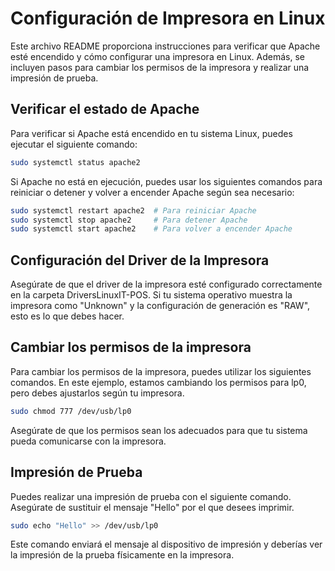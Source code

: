 # Configuración de Impresora en Linux

Este archivo README proporciona instrucciones para verificar que Apache esté encendido y cómo configurar una impresora en Linux. Además, se incluyen pasos para cambiar los permisos de la impresora y realizar una impresión de prueba.

## Verificar el estado de Apache

Para verificar si Apache está encendido en tu sistema Linux, puedes ejecutar el siguiente comando:

```bash
sudo systemctl status apache2
```
Si Apache no está en ejecución, puedes usar los siguientes comandos para reiniciar o detener y volver a encender Apache según sea necesario:

```bash
sudo systemctl restart apache2  # Para reiniciar Apache
sudo systemctl stop apache2     # Para detener Apache
sudo systemctl start apache2    # Para volver a encender Apache
```

## Configuración del Driver de la Impresora
Asegúrate de que el driver de la impresora esté configurado correctamente en la carpeta DriversLinuxIT-POS. Si tu sistema operativo muestra la impresora como "Unknown" y la configuración de generación es "RAW", esto es lo que debes hacer.

## Cambiar los permisos de la impresora
Para cambiar los permisos de la impresora, puedes utilizar los siguientes comandos. En este ejemplo, estamos cambiando los permisos para lp0, pero debes ajustarlos según tu impresora.

```bash
sudo chmod 777 /dev/usb/lp0
```
Asegúrate de que los permisos sean los adecuados para que tu sistema pueda comunicarse con la impresora.

## Impresión de Prueba
Puedes realizar una impresión de prueba con el siguiente comando. Asegúrate de sustituir el mensaje "Hello" por el que desees imprimir.

```bash
sudo echo "Hello" >> /dev/usb/lp0
```
Este comando enviará el mensaje al dispositivo de impresión y deberías ver la impresión de la prueba físicamente en la impresora.
